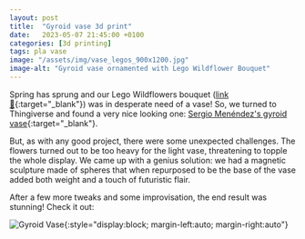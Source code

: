 ```yaml
---
layout: post
title:  "Gyroid vase 3d print"
date:   2023-05-07 21:45:00 +0100
categories: [3d printing]
tags: pla vase
image: "/assets/img/vase_legos_900x1200.jpg"
image-alt: "Gyroid vase ornamented with Lego Wildflower Bouquet"
---
```


Spring has sprung and our Lego Wildflowers bouquet ([link 🔗](https://www.lego.com/en-us/product/wildflower-bouquet-10313){:target="_blank"}) was in desperate need of a vase! So, we turned to Thingiverse and found a very nice looking one: [Sergio Menéndez's gyroid vase](https://www.thingiverse.com/thing:4899605){:target="_blank"}.

But, as with any good project, there were some unexpected challenges. The flowers turned out to be too heavy for the light vase, threatening to topple the whole display. We came up with a genius solution: we had a magnetic sculpture made of spheres that when repurposed to be the base of the vase added both weight and a touch of futuristic flair.

After a few more tweaks and some improvisation, the end result was stunning! Check it out:

![Gyroid Vase]({{page.image}} "{{page.image-alt}}"){:style="display:block; margin-left:auto; margin-right:auto"}
